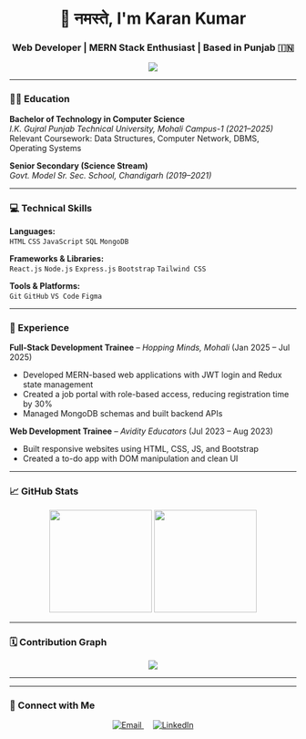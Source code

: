 <h1 align="center">🙏 नमस्ते, I'm Karan Kumar</h1>
<h3 align="center">Web Developer | MERN Stack Enthusiast | Based in Punjab 🇮🇳</h3>

<div align="center">
  <img src="https://readme-typing-svg.herokuapp.com/?lines=Full-stack+Web+Developer;MERN+Stack+Trainee;Clean+UI+Lover+☕;Always+Learning+New+Tech&center=true&width=500&height=35">
</div>


---

### 👨‍🎓 Education

**Bachelor of Technology in Computer Science**  
_I.K. Gujral Punjab Technical University, Mohali Campus-1 (2021–2025)_  
Relevant Coursework: Data Structures, Computer Network, DBMS, Operating Systems

**Senior Secondary (Science Stream)**  
_Govt. Model Sr. Sec. School, Chandigarh (2019–2021)_

---

### 💻 Technical Skills

**Languages:**  
`HTML` `CSS` `JavaScript` `SQL` `MongoDB`

**Frameworks & Libraries:**  
`React.js` `Node.js` `Express.js` `Bootstrap` `Tailwind CSS`

**Tools & Platforms:**  
`Git` `GitHub` `VS Code` `Figma`

---

### 💼 Experience

**Full-Stack Development Trainee** – *Hopping Minds, Mohali* (Jan 2025 – Jul 2025)  
- Developed MERN-based web applications with JWT login and Redux state management  
- Created a job portal with role-based access, reducing registration time by 30%  
- Managed MongoDB schemas and built backend APIs

**Web Development Trainee** – *Avidity Educators* (Jul 2023 – Aug 2023)  
- Built responsive websites using HTML, CSS, JS, and Bootstrap  
- Created a to-do app with DOM manipulation and clean UI

---


### 📈 GitHub Stats

<div align="center">
  <img src="https://github-readme-stats.vercel.app/api?username=karan7638&show_icons=true&theme=radical" height="180em"/>
  <img src="https://github-readme-stats.vercel.app/api/top-langs/?username=karan7638&layout=compact&theme=radical" height="180em"/>
</div>

---

### 🗓️ Contribution Graph

<div align="center">
  <img src="https://github-readme-activity-graph.cyclic.app/graph?username=karan7638&theme=react-dark&hide_border=true"/>
</div>

---


---

### 🤝 Connect with Me

<p align="center">
  <a href="mailto:karan2421kumar@gmail.com" target="_blank">
    <img src="https://img.icons8.com/ios-filled/40/000000/email-sign.png" alt="Email"/>
  </a>
  &nbsp;&nbsp;&nbsp;
  <a href="https://linkedin.com/in/karan-kumar-99080b24b" target="_blank">
    <img src="https://img.icons8.com/ios-filled/40/0077B5/linkedin.png" alt="LinkedIn"/>
  </a>
</p>
